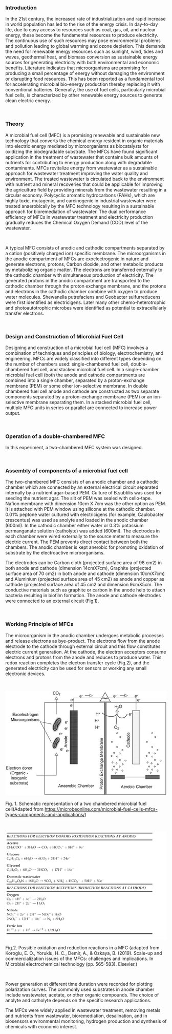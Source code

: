 ### Introduction

In the 21st century, the increased rate of industrialization and rapid increase in world population has led to the rise of the energy crisis.  In day-to-day life, due to easy access to resources such as coal, gas, oil, and nuclear energy, these become the fundamental resources to produce electricity. The continuous use of such resources may pose environmental problems and pollution leading to global warming and ozone depletion. This demands the need for renewable energy resources such as sunlight, wind, tides and waves, geothermal heat, and biomass conversion as sustainable energy sources for generating electricity with both environmental and economic benefits. Literature indicates that microorganisms are promising for producing a small percentage of energy without damaging the environment or disrupting food resources. This has been reported as a fundamental tool for accelerating microbial bio-energy production thereby replacing it with conventional batteries. Generally, the use of fuel cells, particularly microbial fuel cells, is characterized by other renewable energy sources to generate clean electric energy. 

&nbsp;

### Theory 


A microbial fuel cell (MFC) is a promising renewable and sustainable new technology that converts the chemical energy resident in organic materials into electric energy mediated by microorganisms as biocatalysts for oxidizing the biodegradable substrate. The MFCs have found significant application in the treatment of wastewater that contains bulk amounts of nutrients for contributing to energy production along with degradable contaminants. MFCs revitalize energy from wastewater as a sustainable approach for wastewater treatment improving the water quality and environment. The treated wastewater is circulated back to the environment with nutrient and mineral recoveries that could be applicable for improving the agriculture field by providing minerals from the wastewater resulting in a circular economy. Polycyclic aromatic hydrocarbons (PAHs), which are highly toxic, mutagenic, and carcinogenic in industrial wastewater were treated anaerobically by the MFC technology resulting in a sustainable approach for bioremediation of wastewater. The dual performance efficiency of MFCs in wastewater treatment and electricity production gradually reduces the Chemical Oxygen Demand (COD) level of the wastewater. 

&nbsp;

A typical MFC consists of anodic and cathodic compartments separated by a cation (positively charged ion) specific membrane. The microorganisms in the anodic compartment of MFCs are exoelectrogenic in nature and generate electrons, protons, Carbon dioxide, and other metabolic products by metabolizing organic matter. The electrons are transferred externally to the cathodic chamber with simultaneous production of electricity. The generated protons in the anodic compartment are transported to the cathodic chamber through the proton exchange membrane, and the protons and electrons in the cathodic chamber combine with oxygen to produce water molecules. Shewanella putrefaciens and Geobacter sulfurreducens were first identified as electricigens. Later many other chemo-heterotrophic and photoautotrophic microbes were identified as potential to extracellularly transfer electrons. 


&nbsp;

### Design and Construction of Microbial Fuel Cell 


Designing and construction of a microbial fuel cell (MFC) involves a combination of techniques and principles of biology, electrochemistry, and engineering. MFCs are widely classified into different types depending on the number of chambers used: single-chambered fuel cell, double-chambered fuel cell, and stacked microbial fuel cell. In a single-chamber microbial fuel cell (both the anode and cathode compartments are combined into a single chamber, separated by a proton-exchange membrane (PEM) or some other ion-selective membrane. In double chambered fuel cell anode and cathode are constructed as two separate components separated by a proton-exchange membrane (PEM) or an ion-selective membrane separating them. In a stacked microbial fuel cell, multiple MFC units in series or parallel are connected to increase power output. 


&nbsp;

### Operation of a double-chambered MFC


In this experiment, a two-chambered MFC system was designed. 

&nbsp;


### Assembly of components of a microbial fuel cell


The two-chambered MFC consists of an anodic chamber and a cathodic chamber which are connected by an external electrical circuit separated internally by a nutrient agar-based PEM. Culture of B.subtilis was used for seeding the nutrient agar. The slit of PEM was sealed with cello-tape. Nafion membrane with dimension 10cm X 7cm was the other option as PEM. It is attached with PEM window using silicone at the cathodic chamber. 0.01% peptone water cultured with electricigens (for example, Caulobacter crescentus) was used as anolyte and loaded in the anodic chamber (600ml). In the cathodic chamber either water or 0.3% potassium permanganate solution (catholyte) was added (600ml). The electrodes in each chamber were wired externally to the source meter to measure the electric current. The PEM prevents direct contact between both the chambers. The anodic chamber is kept anerobic for promoting oxidation of substrate by the electroactive microorganisms. 


The electrodes can be Carbon cloth (projected surface area of 98 cm2) in both anode and cathode (dimension 14cmX7cm), Graphite (projected surface area of 70 cm2) in both anode and cathode (dimension 10cmX7cm) and Aluminium (projected surface area of 45 cm2) as anode and copper as cathode (projected surface area of 45 cm2 and dimension 9cmX5cm. The conductive materials such as graphite or carbon in the anode help to attach bacteria resulting in biofilm formation. The anode and cathode electrodes were connected to an external circuit (Fig.1). 

&nbsp;


### Working Principle of MFCs

The microorganism in the anodic chamber undergoes metabolic processes and release electrons as bye-product. The electrons flow from the anode electrode to the cathode through external circuit and this flow constitutes electric current generation. At the cathode, the electron acceptors consume electrons and protons from the anode and reduces to produce water. This redox reaction completes the electron transfer cycle (Fig.2), and the generated electricity can be used for sensors or working any small electronic devices. 

&nbsp;

<img src="images/1.png" title="" />

Fig. 1. Schematic representation of a two chambered microbial fuel cell(Adapted from https://microbeonline.com/microbial-fuel-cells-mfcs-types-components-and-applications/) 

&nbsp;

<img src="images/2.png" title="" />

Fig.2. Possible oxidation and reduction reactions in a MFC (adapted from Koroglu, E. O., Yoruklu, H. C., Demir, A., & Ozkaya, B. (2019). Scale-up and commercialization issues of the MFCs: challenges and implications. In Microbial electrochemical technology (pp. 565-583). Elsevier.) 

&nbsp;

Power generation at different time duration were recorded for plotting polarization curves. The commonly used substrates in anode chamber include wastewater, acetate, or other organic compounds. The choice of anolyte and catholyte depends on the specific research applications.


The MFCs were widely applied in wastewater treatment, removing metals and nutrients from wastewater, bioremediation, desalination, and in biosensors environmental monitoring, hydrogen production and synthesis of chemicals with economic interest. 

